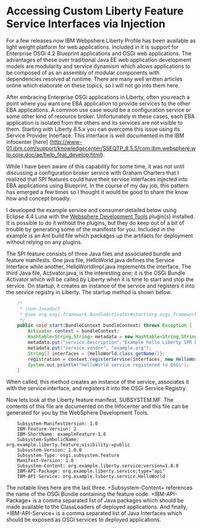 Accessing Custom Liberty Feature Service Interfaces via Injection
===================

For a few releases now IBM Webpshere Liberty Profile has been available as light weight platform for web applications.  Included in it is support for Enterprise OSGi 4.2 Blueprint applications and OSGi web applications.  The advantages of these over traditional Java EE web application development models are modularity and service dynamism which allows applications to be composed of as an assembly of modular components with dependencies resolved at runtime.  There are many well written articles online which elaborate on these topics, so I will not go into them here.

After embracing Enterprise OSGi applications in Liberty, often you reach a point where you want one EBA application to provide services to the other EBA applications.  A common use case would be a configuration service or some other kind of resource broker.  Unfortunately in these cases, each EBA application is isolated from the others and its services are not visible to them.  Starting with Liberty 8.5.x you can overcome this issue using its Service Provider Interface.  This interface is well documented in the IBM infocenter [here] (http://www-01.ibm.com/support/knowledgecenter/SSEQTP_8.5.5/com.ibm.websphere.wlp.core.doc/ae/twlp_feat_develop.html).

While I have been aware of this capability for some time, it was not until discussing a configuration broker service with Graham Charters that I realized that SPI features could have their service interfaces injected into EBA applications using Blueprint.  In the course of my day job, this pattern has emerged a few times so I thought it would be good to share the know how and concept broadly.

I developed the example service and consumer detailed below using Eclipse 4.4 Luna with the [Websphere Development Tools](https://developer.ibm.com/assets/wasdev/#filter/sortby=relevance;q=Websphere%20Developer%20Tools) plugin(s) installed.  It is possible to do it without the plugins, but they do keep out of a bit of trouble by generating some of the manifests for you.  Included in the example is an Ant build file which packages up the artifacts for deployment without relying on any plugins.

The SPI feature consists of three Java files and associated bundle and feature manifests.  One java file, HelloWorld.java defines the Service Interface while another, HelloWorldImpl.java implements the interface.  The third Java file, Activator.java, is the interesting one; it is the OSGi Bundle Activator which will be called by Liberty when it is time to start and stop the service.  On startup, it creates an instance of the service and registers it into the service registry in Liberty.  The startup method is shown below.

```java
	/*
	 * (non-Javadoc)
	 * @see org.osgi.framework.BundleActivator#start(org.osgi.framework.BundleContext)
	 */
	public void start(BundleContext bundleContext) throws Exception {
		Activator.context = bundleContext;
		Hashtable<String,String> metadata = new Hashtable<String,String>();
		metadata.put("service.description","Example hello Liberty SPR Blueprint Service");
		metadata.put("service.vendor", "example.org");
		String[] interfaces = {HelloWorld.class.getName()};
		registration = context.registerService(interfaces, new HelloWorldImpl(), metadata);
		System.out.println("HelloWorld service registered to OSGi");
	}
```

When called, this method creates an instance of the service, associates it with the service interface, and registers it into the OSGi Service Registry.

Now lets look at the Liberty feature manifest, SUBSYSTEM.MF.  The contents of this file are documented on the Infocenter and this file can be generated for you by the WebSphere Development Tools.

```
    Subsystem-ManifestVersion: 1.0
    IBM-Feature-Version: 2
    IBM-ShortName: exampleFeature-1.0
    Subsystem-SymbolicName: org.example.liberty.feature;visibility:=public
    Subsystem-Version: 1.0.0
    Subsystem-Type: osgi.subsystem.feature
    Manifest-Version: 1.0
    Subsystem-Content: org.example.liberty.service;version=1.0.0
    IBM-API-Package: org.example.liberty.service;type="api"
    IBM-API-Service: org.example.liberty.service.HelloWorld
```

The notable lines here are the last three.  +Subsystem-Content+ references the name of the OSGi Bundle containing the feature code.  +IBM-API-Package+ is a comma separated list of Java packages which should be made available to the ClassLoaders of deployed applications.  And finally, +IBM-API-Service+ is a comma separated list of Java Interfaces which should be exposed as OSGi services to deployed applications.


